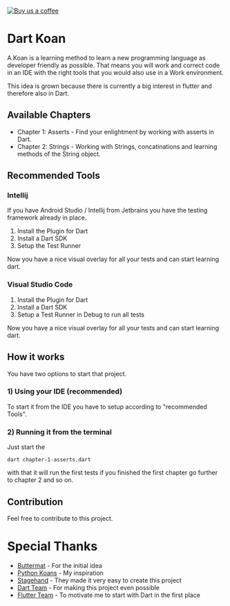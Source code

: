 [![Buy us a coffee](https:///img.shields.io/badge/Buy%20us%20a%20coffee-Thanks-green?style=flat)](https:///www.buymeacoffee.com/sBGXj7Pl4)

# Dart Koan

A Koan is a learning method to learn a new programming language as developer friendly as possible.
That means you will work and correct code in an IDE with the right tools that you would also use in a Work environment.

This idea is grown because there is currently a big interest in flutter and therefore also in Dart.

## Available Chapters
- Chapter 1: Asserts - Find your enlightment by working with asserts in Dart.
- Chapter 2: Strings - Working with Strings, concatinations and learning methods of the String object.


## Recommended Tools
### Intellij
If you have Android Studio / Intellij from Jetbrains you have the testing framework already in place.

1) Install the Plugin for Dart
2) Install a Dart SDK
3) Setup the Test Runner

Now you have a nice visual overlay for all your tests and can start learning dart.

### Visual Studio Code
1) Install the Plugin for Dart
2) Install a Dart SDK
3) Setup a Test Runner in Debug to run all tests

Now you have a nice visual overlay for all your tests and can start learning dart. 


## How it works
You have two options to start that project.

### 1) Using your IDE (recommended)
    
To start it from the IDE you have to setup according to "recommended Tools".

### 2) Running it from the terminal

Just start the
 
```
dart chapter-1-asserts.dart
```

with that it will run the first tests if you finished the first chapter go further to chapter 2 and so on.

## Contribution
Feel free to contribute to this project.

# Special Thanks
- [Buttermat](https://github.com/butlermatt) - For the initial idea
- [Python Koans](https://github.com/gregmalcolm/python_koans) - My inspiration
- [Stagehand](https://github.com/dart-lang/stagehand/blob/master/LICENSE) - They made it very easy to create this project
- [Dart Team](https://dart.dev/) - For making this project even possible
- [Flutter Team](https://flutter.dev/) - To motivate me to start with Dart in the first place
